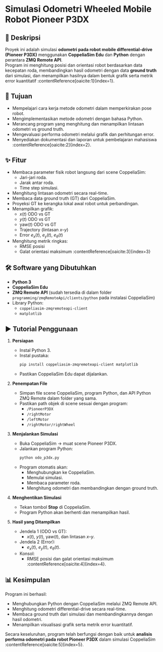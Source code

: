 # Simulasi Odometri Wheeled Mobile Robot Pioneer P3DX

## 📌 Deskripsi
Proyek ini adalah simulasi **odometri pada robot mobile differential-drive (Pioneer P3DX)** menggunakan **CoppeliaSim Edu** dan **Python** dengan perantara **ZMQ Remote API**.  
Program ini menghitung posisi dan orientasi robot berdasarkan data kecepatan roda, membandingkan hasil odometri dengan data **ground truth** dari simulasi, dan menampilkan hasilnya dalam bentuk grafik serta metrik error kuantitatif :contentReference[oaicite:1]{index=1}.

## 🎯 Tujuan
- Mempelajari cara kerja metode odometri dalam memperkirakan pose robot.
- Mengimplementasikan metode odometri dengan bahasa Python.
- Merancang program yang menghitung dan menampilkan lintasan odometri vs ground truth.
- Mengevaluasi performa odometri melalui grafik dan perhitungan error.
- Menyediakan dokumentasi dan laporan untuk pembelajaran mahasiswa :contentReference[oaicite:2]{index=2}.

## ✨ Fitur
- Membaca parameter fisik robot langsung dari scene CoppeliaSim:
  - Jari-jari roda.
  - Jarak antar roda.
  - Time step simulasi.
- Menghitung lintasan odometri secara real-time.
- Membaca data ground truth (GT) dari CoppeliaSim.
- Proyeksi GT ke kerangka lokal awal robot untuk perbandingan.
- Menampilkan grafik:
  - $x(t)$ ODO vs GT
  - $y(t)$ ODO vs GT
  - yaw$(t)$ ODO vs GT
  - Trajectory (lintasan $x$–$y$)
  - Error $e_x(t)$, $e_y(t)$, $e_\theta(t)$
- Menghitung metrik ringkas:
  - RMSE posisi
  - Galat orientasi maksimum :contentReference[oaicite:3]{index=3}

## 🛠️ Software yang Dibutuhkan
- **Python 3**
- **CoppeliaSim Edu**
- **ZMQ Remote API** (sudah tersedia di dalam folder `programming/zmqRemoteApi/clients/python` pada instalasi CoppeliaSim)
- Library Python:
  - `coppeliasim-zmqremoteapi-client`
  - `matplotlib`


## ▶️ Tutorial Penggunaan
1. **Persiapan**
   - Instal Python 3.
   - Instal pustaka:
     ```bash
     pip install coppeliasim-zmqremoteapi-client matplotlib
     ```
   - Pastikan CoppeliaSim Edu dapat dijalankan.

2. **Penempatan File**
   - Simpan file scene CoppeliaSim, program Python, dan API Python ZMQ Remote dalam folder yang sama.
   - Pastikan path objek di scene sesuai dengan program:
     - `/PioneerP3DX`
     - `/rightMotor`
     - `/leftMotor`
     - `/rightMotor/rightWheel`

3. **Menjalankan Simulasi**
   - Buka CoppeliaSim → muat scene Pioneer P3DX.
   - Jalankan program Python:
     ```bash
     python odo_p3dx.py
     ```
   - Program otomatis akan:
     - Menghubungkan ke CoppeliaSim.
     - Memulai simulasi.
     - Membaca parameter roda.
     - Menghitung odometri dan membandingkan dengan ground truth.

4. **Menghentikan Simulasi**
   - Tekan tombol **Stop** di CoppeliaSim.
   - Program Python akan berhenti dan menampilkan hasil.

5. **Hasil yang Ditampilkan**
   - Jendela 1 (ODO vs GT):  
     - $x(t)$, $y(t)$, yaw$(t)$, dan lintasan $x$–$y$.
   - Jendela 2 (Error):  
     - $e_x(t)$, $e_y(t)$, $e_\theta(t)$.
   - Konsol:  
     - RMSE posisi dan galat orientasi maksimum :contentReference[oaicite:4]{index=4}.

## 📊 Kesimpulan
Program ini berhasil:
- Menghubungkan Python dengan CoppeliaSim melalui ZMQ Remote API.
- Menghitung odometri differential-drive secara real-time.
- Membaca ground truth dari simulasi dan membandingkannya dengan hasil odometri.
- Menampilkan visualisasi grafik serta metrik error kuantitatif.  

Secara keseluruhan, program telah berfungsi dengan baik untuk **analisis performa odometri pada robot Pioneer P3DX** dalam simulasi CoppeliaSim :contentReference[oaicite:5]{index=5}.


